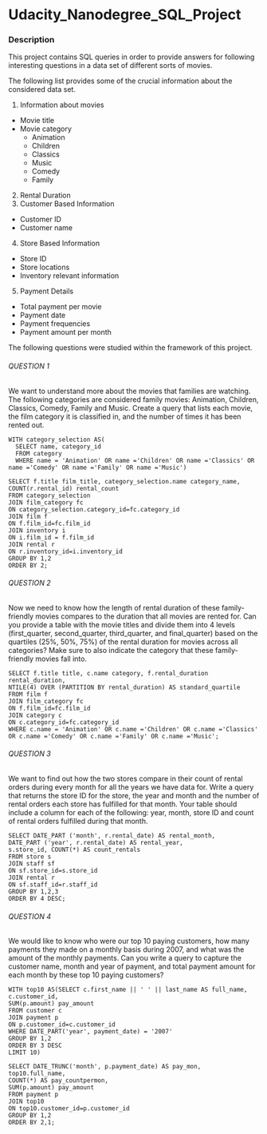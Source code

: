 # Udacity_Nanodegree_SQL_Project

### Description
This project contains SQL queries in order to provide answers for following interesting questions in a data set of different sorts of movies.

The following list provides some of the crucial information about the considered data set.
1. Information about movies
  * Movie title
  * Movie category
    * Animation
    * Children
    * Classics
    * Music
    * Comedy
    * Family
2. Rental Duration
3. Customer Based Information
  * Customer ID
  * Customer name
4. Store Based Information
  * Store ID
  * Store locations
  * Inventory relevant information
5. Payment Details
  * Total payment per movie
  * Payment date
  * Payment frequencies
  * Payment amount per month

The following questions were studied within the framework of this project.

###### QUESTION 1
We want to understand more about the movies that families are watching. The following categories are considered family movies: Animation, Children, Classics, Comedy, Family and Music.
Create a query that lists each movie, the film category it is classified in, and the number of times it has been rented out.

```
WITH category_selection AS(
  SELECT name, category_id
  FROM category
  WHERE name = 'Animation' OR name ='Children' OR name ='Classics' OR name ='Comedy' OR name ='Family' OR name ='Music')

SELECT f.title film_title, category_selection.name category_name,
COUNT(r.rental_id) rental_count
FROM category_selection
JOIN film_category fc
ON category_selection.category_id=fc.category_id
JOIN film f
ON f.film_id=fc.film_id
JOIN inventory i
ON i.film_id = f.film_id
JOIN rental r
ON r.inventory_id=i.inventory_id
GROUP BY 1,2
ORDER BY 2;
  ```


###### QUESTION 2
Now we need to know how the length of rental duration of these family-friendly movies compares to the duration that all movies are rented for.
Can you provide a table with the movie titles and divide them into 4 levels (first_quarter, second_quarter, third_quarter, and final_quarter) based on the quartiles (25%, 50%, 75%) of the rental duration for movies across all categories? Make sure to also indicate the category that these family-friendly movies fall into.

```
SELECT f.title title, c.name category, f.rental_duration rental_duration,
NTILE(4) OVER (PARTITION BY rental_duration) AS standard_quartile
FROM film f
JOIN film_category fc
ON f.film_id=fc.film_id
JOIN category c
ON c.category_id=fc.category_id
WHERE c.name = 'Animation' OR c.name ='Children' OR c.name ='Classics' OR c.name ='Comedy' OR c.name ='Family' OR c.name ='Music';
```

###### QUESTION 3
We want to find out how the two stores compare in their count of rental orders during every month for all the years we have data for. Write a query that returns the store ID for the store, the year and month and the number of rental orders each store has fulfilled for that month. Your table should include a column for each of the following: year, month, store ID and count of rental orders fulfilled during that month.

```
SELECT DATE_PART ('month', r.rental_date) AS rental_month,
DATE_PART ('year', r.rental_date) AS rental_year,
s.store_id, COUNT(*) AS count_rentals
FROM store s
JOIN staff sf
ON sf.store_id=s.store_id
JOIN rental r
ON sf.staff_id=r.staff_id
GROUP BY 1,2,3
ORDER BY 4 DESC;
```

###### QUESTION 4
We would like to know who were our top 10 paying customers, how many payments they made on a monthly basis during 2007, and what was the amount of the monthly payments. Can you write a query to capture the customer name, month and year of payment, and total payment amount for each month by these top 10 paying customers?

```
WITH top10 AS(SELECT c.first_name || ' ' || last_name AS full_name,
c.customer_id,
SUM(p.amount) pay_amount
FROM customer c
JOIN payment p
ON p.customer_id=c.customer_id
WHERE DATE_PART('year', payment_date) = '2007'
GROUP BY 1,2
ORDER BY 3 DESC
LIMIT 10)

SELECT DATE_TRUNC('month', p.payment_date) AS pay_mon,
top10.full_name,
COUNT(*) AS pay_countpermon,
SUM(p.amount) pay_amount
FROM payment p
JOIN top10
ON top10.customer_id=p.customer_id
GROUP BY 1,2
ORDER BY 2,1;
```

